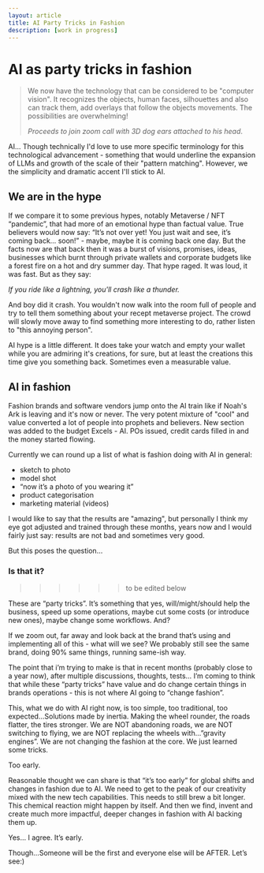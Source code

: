 ```yaml
---
layout: article
title: AI Party Tricks in Fashion
description: [work in progress]
---
```


# AI as party tricks in fashion

> We now have the technology that can be considered to be "computer vision". It recognizes the objects, human faces, silhouettes and also can track them, add overlays that follow the objects movements. The possibilities are overwhelming!
>
> *Proceeds to join zoom call with 3D dog ears attached to his head*.

AI... Though technically I'd love to use more specific terminology for this technological advancement - something that would underline the expansion of LLMs and growth of the scale of their "pattern matching". However, we the simplicity and dramatic accent I'll stick to AI.

## We are in the hype

If we compare it to some previous hypes, notably Metaverse / NFT “pandemic”, that had more of an emotional hype than factual value. True believers would now say: “It’s not over yet! You just wait and see, it’s coming back… soon!” - maybe, maybe it is coming back one day. But the facts now are that back then it was a burst of visions, promises, ideas, businesses which burnt through private wallets and corporate budgets like a forest fire on a hot and dry summer day. That hype raged. It was loud, it was fast. But as they say:

*If you ride like a lightning, you'll crash like a thunder.*

And boy did it crash. You wouldn't now walk into the room full of people and try to tell them something about your recept metaverse project. The crowd will slowly move away to find something more interesting to do, rather listen to "this annoying person".

AI hype is a little different. It does take your watch and empty your wallet while you are admiring it's creations, for sure, but at least the creations this time give you something back. Sometimes even a measurable value.

## AI in fashion

Fashion brands and software vendors jump onto the AI train like if Noah's Ark is leaving and it's now or never. The very potent mixture of "cool" and value converted a lot of people into prophets and believers. New section was added to the budget Excels - AI. POs issued, credit cards filled in and the money started flowing.

Currently we can round up a list of what is fashion doing with AI in general:

* sketch to photo
* model shot
* “now it’s a photo of you wearing it”
* product categorisation
* marketing material (videos)

I would like to say that the results are "amazing", but personally I think my eye got adjusted and trained through these months, years now and I would fairly just say: results are not bad and sometimes very good.

But this poses the question… 

### Is that it? 

>>>>>> to be edited below

These are “party tricks”. It’s something that yes, will/might/should help the business, speed up some operations, maybe cut some costs (or introduce new ones), maybe change some workflows. And?

If we zoom out, far away and look back at the brand that’s using and implementing all of this - what will we see? We probably still see the same brand, doing 90% same things, running same-ish way.

The point that i’m trying to make is that in recent months (probably close to a year now), after multiple discussions, thoughts, tests… I’m coming to think that while these “party tricks” have value and do change certain things in brands operations - this is not where AI going to “change fashion”. 

This, what we do with AI right now, is too simple, too traditional, too expected…Solutions made by inertia. Making the wheel rounder, the roads flatter, the tires stronger. We are NOT abandoning roads, we are NOT switching to flying, we are NOT replacing the wheels with…”gravity engines”. We are not changing the fashion at the core. We just learned some tricks.

Too early.

Reasonable thought we can share is that “it’s too early” for global shifts and changes in fashion due to AI. We need to get to the peak of our creativity mixed with the new tech capabilities. This needs to still brew a bit longer. This chemical reaction might happen by itself. And then we find, invent and create much more impactful, deeper changes in fashion with AI backing them up.

Yes… I agree. It’s early.

Though…Someone will be the first and everyone else will be AFTER. Let’s see:)